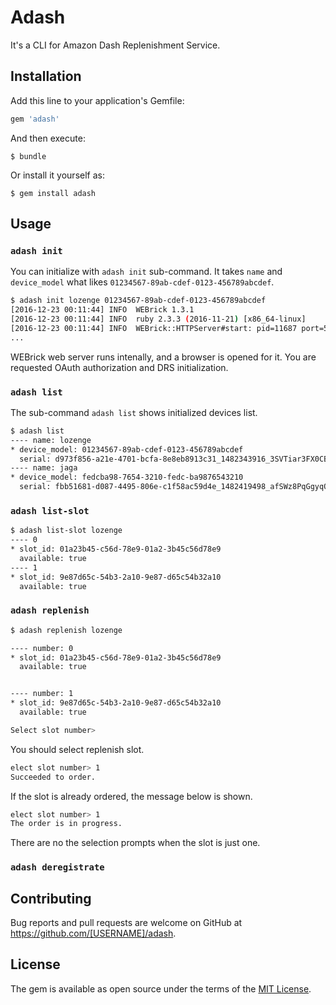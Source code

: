 # Adash

It's a CLI for Amazon Dash Replenishment Service.

## Installation

Add this line to your application's Gemfile:

```ruby
gem 'adash'
```

And then execute:

    $ bundle

Or install it yourself as:

    $ gem install adash

## Usage

### `adash init`

You can initialize with `adash init` sub-command. It takes `name` and `device_model` what likes `01234567-89ab-cdef-0123-456789abcdef`.

```bash
$ adash init lozenge 01234567-89ab-cdef-0123-456789abcdef
[2016-12-23 00:11:44] INFO  WEBrick 1.3.1
[2016-12-23 00:11:44] INFO  ruby 2.3.3 (2016-11-21) [x86_64-linux]
[2016-12-23 00:11:44] INFO  WEBrick::HTTPServer#start: pid=11687 port=55582
...
```

WEBrick web server runs intenally, and a browser is opened for it.
You are requested OAuth authorization and DRS initialization.

### `adash list`

The sub-command `adash list` shows initialized devices list.

```bash
$ adash list
---- name: lozenge
* device_model: 01234567-89ab-cdef-0123-456789abcdef
  serial: d973f856-a21e-4701-bcfa-8e8eb8913c31_1482343916_3SVTiar3FX0CBnZW
---- name: jaga
* device_model: fedcba98-7654-3210-fedc-ba9876543210
  serial: fbb51681-d087-4495-806e-c1f58ac59d4e_1482419498_afSWz8PqGgyqOqaH
```

### `adash list-slot`

```bash
$ adash list-slot lozenge
---- 0
* slot_id: 01a23b45-c56d-78e9-01a2-3b45c56d78e9
  available: true
---- 1
* slot_id: 9e87d65c-54b3-2a10-9e87-d65c54b32a10
  available: true
```

### `adash replenish`

```bash
$ adash replenish lozenge

---- number: 0
* slot_id: 01a23b45-c56d-78e9-01a2-3b45c56d78e9
  available: true


---- number: 1
* slot_id: 9e87d65c-54b3-2a10-9e87-d65c54b32a10
  available: true

Select slot number>
```

You should select replenish slot.

```bash
elect slot number> 1
Succeeded to order.
```

If the slot is already ordered, the message below is shown.

```bash
elect slot number> 1
The order is in progress.
```

There are no the selection prompts when the slot is just one.

### `adash deregistrate`

## Contributing

Bug reports and pull requests are welcome on GitHub at https://github.com/[USERNAME]/adash.


## License

The gem is available as open source under the terms of the [MIT License](http://opensource.org/licenses/MIT).

